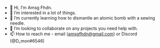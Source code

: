 - 👋 Hi, I’m Amsg Fhdn.
- 👀 I’m interested in a lot of things.
- 🌱 I’m currently learning how to dismantle an atomic bomb with a sewing needle.
- 💞️ I’m looking to collaborate on any projects you need help with.
- 📫 How to reach me - email (amsgfhdn@gmail.com) or Discord (@D_mon#6546)

<!---
Amsg-Two/Amsg-Two is a ✨ special ✨ repository because its `README.md` (this file) appears on your GitHub profile.
You can click the Preview link to take a look at your changes.
--->
